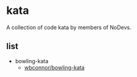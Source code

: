 # kata

A collection of code kata by members of NoDevs.

## list

- bowling-kata
    - [wbconnor/bowling-kata](https://github.com/wbconnor/bowling-kata)
